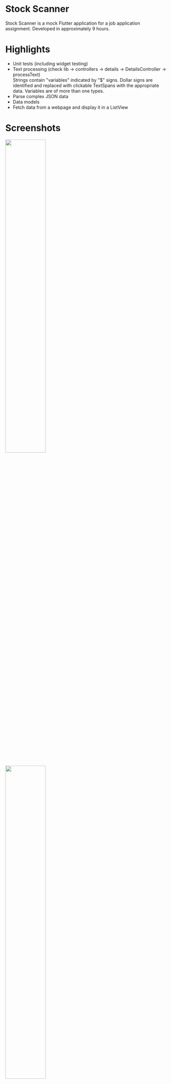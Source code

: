 # Stock Scanner

Stock Scanner is a mock Flutter application for a job application assignment. Developed in approximately 9 hours.

# Highlights

- Unit tests (including widget testing)
- Text processing (check lib -> controllers -> details -> DetailsController -> processText)<br/>Strings contain "variables" indicated by "$" signs. Dollar signs are identified and replaced with clickable TextSpans with the appropriate data. Variables are of       more than one types.
- Parse complex JSON data
- Data models
- Fetch data from a webpage and display it in a ListView

# Screenshots

<img src="https://user-images.githubusercontent.com/49258036/135108244-8146a5fd-600d-4446-bd7b-77362f76dc81.jpg" width=50% height=50%>
<img src="https://user-images.githubusercontent.com/49258036/135108404-001c0531-9487-473e-82f1-ac8e4e12625f.jpg" width=50% height=50%>
<img src="https://user-images.githubusercontent.com/49258036/135108518-bde665b9-633a-4297-a319-5fce6638984f.jpg" width=50% height=50%>
<img src="https://user-images.githubusercontent.com/49258036/135108534-80f4d0ff-e3e0-4c88-b441-c3b9c5d99ce6.jpg" width=50% height=50%>
<img src="https://user-images.githubusercontent.com/49258036/135108554-acbe4db3-956e-42ea-a5c0-3979bbe00443.jpg" width=50% height=50%>
